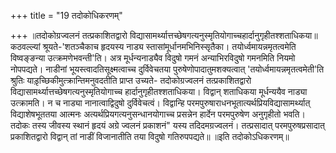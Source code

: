+++
title = "19 तदोकोधिकरणम्"

+++
॥तदोकोग्रज्वलनं तत्प्रकाशितद्वारो विद्यासामर्थ्यात्तच्छेषगत्यनुस्मृतियोगाच्चहार्दानुगृहीतश्शताधिकया॥ कठवल्ल्यां श्रूयते-'शतञ्चैकाच हृदयस्य नाड्य स्तासांमूर्धानमभिनिस्सृतैका। तयोर्ध्वमायन्नमृतत्वमेति विष्वङ्ङन्या उत्क्रमणेभवन्ती'ति। अत्र मूर्धन्यनाड्यैव विदुषो गमनं अन्याभिरविदुषो गमनमिति नियमो नोपपद्यते। नाडीनां भूयस्त्वादतिसूक्ष्मत्वाच्च दुर्विवेचतया पुरुषेणोपादातुमशक्यत्वात् 'तयोर्ध्वमायन्नमृतत्वमेती'ति श्रुतिः याड़ृच्छिकीमुत्क्रान्तिमनुवदतीति प्राप्त उच्यते- तदोकोग्रज्वलनं तत्प्रकाशितद्वारो विद्यासामर्थ्यात्तच्छेषगत्यनुस्मृतियोगाच्च हार्दानुगृहीतश्शताधिकया। विद्वान् शताधिकया मूर्धन्ययैव नाड्या उत्क्रामति। न च नाड्या नानात्वाद्विदुषो दुर्विवेचत्वं। विद्वान्हि परमपुरुषाराधनभूतात्यर्थप्रियविद्यासामर्थ्यात् विद्याशेषभूततया आत्मनः अत्यर्थप्रियगत्यनुसन्धानयोगाच्च प्रसन्नेन हार्देन परमपुरुषेण अनुगृहीतो भवति। तदोकः तस्य जीवस्य स्थानं हृदयं अग्रे ज्वलनं प्रकाशनं" यस्य तदिदमग्रज्वलनं। तत्प्रसादात् परमपुरुषप्रसादात् प्रकाशितद्वारो विद्वान् तां नाडीं विजानातीति तया विदुषो गतिरुपपद्यते॥ ॥इति तदोकोऽधिकरणम्॥